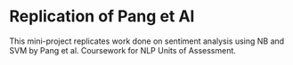 # Replication of Pang et Al #
This mini-project replicates work done on sentiment analysis using NB and SVM by Pang et al. Coursework for NLP Units of Assessment.
